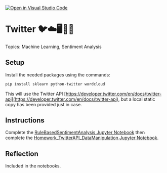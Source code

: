 [![Open in Visual Studio Code](https://classroom.github.com/assets/open-in-vscode-c66648af7eb3fe8bc4f294546bfd86ef473780cde1dea487d3c4ff354943c9ae.svg)](https://classroom.github.com/online_ide?assignment_repo_id=9317841&assignment_repo_type=AssignmentRepo)
# Twitter 🐦☁️🖥️🤔💭

Topics: Machine Learning, Sentiment Analysis

## Setup

Install the needed packages using the commands:

```bash
pip install sklearn python-twitter wordcloud
```

This will use the Twitter API [https://developer.twitter.com/en/docs/twitter-api](https://developer.twitter.com/en/docs/twitter-api), but a local static copy has been provided just in case.

## Instructions

Complete the [RuleBasedSentimentAnalysis Jupyter Notebook](RuleBasedSentimentAnalysis.ipynb) then complete the [Homework_TwitterAPI_DataManipulation Jupyter Notebook](Homework_TwitterAPI_DataManipulation.ipynb).

## Reflection

Included in the notebooks.
